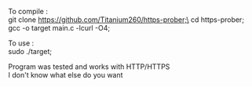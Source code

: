 To compile :\
git clone https://github.com/Titanium260/https-prober;\
cd https-prober;\
gcc -o target main.c -lcurl -O4;

To use :\
sudo ./target;

Program was tested and works with HTTP/HTTPS\
I don't know what else do you want
